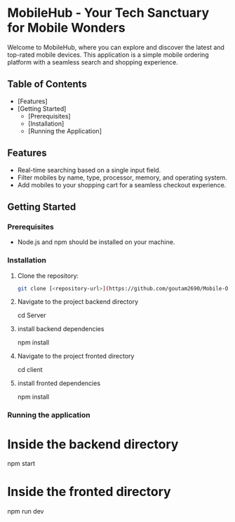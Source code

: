 # MobileHub - Your Tech Sanctuary for Mobile Wonders

Welcome to MobileHub, where you can explore and discover the latest and top-rated mobile devices. This application is a simple mobile ordering platform with a seamless search and shopping experience.

## Table of Contents

- [Features]
- [Getting Started]
  - [Prerequisites]
  - [Installation]
  - [Running the Application]

## Features

- Real-time searching based on a single input field.
- Filter mobiles by name, type, processor, memory, and operating system.
- Add mobiles to your shopping cart for a seamless checkout experience.

## Getting Started

### Prerequisites

- Node.js and npm should be installed on your machine.

### Installation

1. Clone the repository:

   ```bash
   git clone [<repository-url>](https://github.com/goutam2690/Mobile-Ordering-Application-clone.git)

   ```

2. Navigate to the project backend directory

   cd Server

3. install backend dependencies

   npm install

4. Navigate to the project fronted directory

   cd client

5. install fronted dependencies

   npm install

### Running the application

# Inside the backend directory

npm start

# Inside the fronted directory

npm run dev
